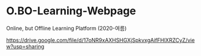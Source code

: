 # O.BO-Learning-Webpage
Online, but Offline Learning Platform (2020-여름)

https://drive.google.com/file/d/17oNR9xAXHSHGXjSpkvxgAifFHlXRZCyZ/view?usp=sharing
